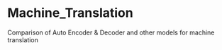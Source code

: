 # Machine_Translation
Comparison of Auto Encoder &amp; Decoder and other models for machine translation
